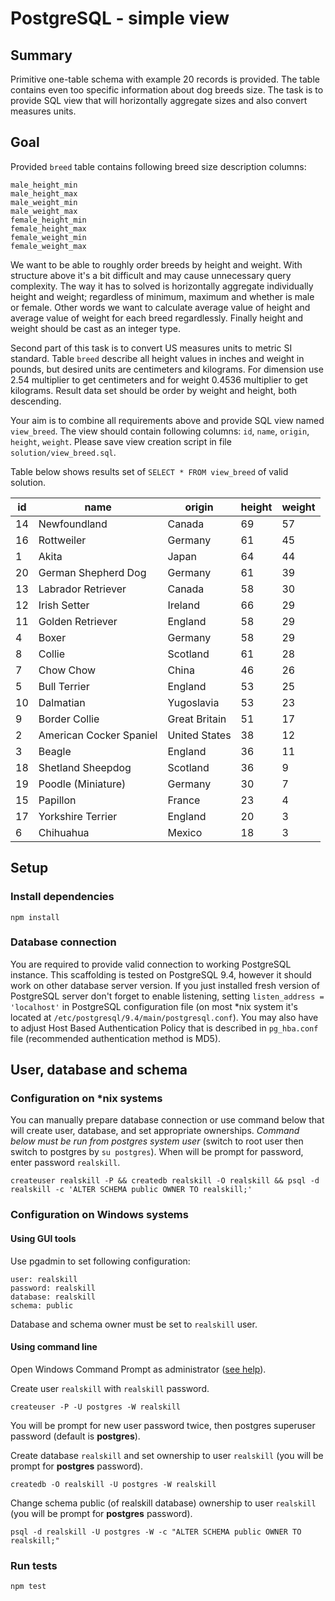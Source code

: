 # PostgreSQL - simple view

## Summary

Primitive one-table schema with example 20 records is provided. The table contains even too specific information about dog breeds size. The task is to provide SQL view that will horizontally aggregate sizes and also convert measures units.

## Goal

Provided `breed` table contains following breed size description columns:

```
male_height_min
male_height_max
male_weight_min
male_weight_max
female_height_min
female_height_max
female_weight_min
female_weight_max
```
We want to be able to roughly order breeds by height and weight. With structure above it's a bit difficult and may cause unnecessary query complexity. The way it has to solved is horizontally aggregate individually height and weight; regardless of minimum, 
maximum and whether is male or female. Other words we want to calculate average value of height and average value of weight for each breed regardlessly. Finally height and weight should be cast as an integer type.

Second part of this task is to convert US measures units to metric SI standard. Table `breed` describe all height values in inches and weight in pounds, but desired units are centimeters and kilograms. For dimension use 2.54 multiplier to get 
centimeters and for weight 0.4536 multiplier to get kilograms.
Result data set should be order by weight and height, both descending.

Your aim is to combine all requirements above and provide SQL view named `view_breed`. The view should contain following columns: `id`, `name`, `origin`, `height`, `weight`.
Please save view creation script in file `solution/view_breed.sql`. 

Table below shows results set of `SELECT * FROM view_breed` of valid solution. 

|id|name|origin|height|weight|
|----|--------------|--------|----|----|
| 14 | Newfoundland | Canada | 69 | 57 |
| 16 | Rottweiler | Germany | 61 | 45 |
| 1 | Akita | Japan | 64 | 44 |
| 20 | German Shepherd Dog | Germany | 61 | 39 |
| 13 | Labrador Retriever | Canada | 58 | 30 |
| 12 | Irish Setter | Ireland | 66 | 29 |
| 11 | Golden Retriever | England | 58 | 29 |
| 4 | Boxer | Germany | 58 | 29 |
| 8 | Collie | Scotland | 61 | 28 |
| 7 | Chow Chow | China | 46 | 26 |
| 5 | Bull Terrier | England | 53 | 25 |
| 10 | Dalmatian | Yugoslavia | 53 | 23 |
| 9 | Border Collie | Great Britain | 51 | 17 |
| 2 | American Cocker Spaniel | United States | 38 | 12 |
| 3 | Beagle | England | 36 | 11 |
| 18 | Shetland Sheepdog | Scotland | 36 | 9 |
| 19 | Poodle (Miniature) | Germany | 30 | 7 |
| 15 | Papillon | France | 23 | 4 |
| 17 | Yorkshire Terrier | England | 20 | 3 |
| 6 | Chihuahua | Mexico | 18 | 3 |

## Setup

### Install dependencies 

```
npm install
```
 
### Database connection

You are required to provide valid connection to working PostgreSQL instance. This scaffolding is tested on PostgreSQL 9.4, however it should work on other 
database server version. 
If you just installed fresh version of PostgreSQL server don't forget to enable listening, setting `listen_address = 'localhost'` in PostgreSQL configuration
 file (on most *nix system it's located at `/etc/postgresql/9.4/main/postgresql.conf`). You may also have to adjust Host Based Authentication Policy that is 
 described in `pg_hba.conf` file (recommended authentication method is MD5).
 
## User, database and schema

### Configuration on *nix systems

You can manually prepare database connection or use command below that will create user, database, and set appropriate ownerships.
*Command below must be run from postgres system user* (switch to root user then switch to postgres by `su postgres`). When will be prompt for password, enter
 password `realskill`.
```  
createuser realskill -P && createdb realskill -O realskill && psql -d realskill -c 'ALTER SCHEMA public OWNER TO realskill;'
```

### Configuration on Windows systems

#### Using GUI tools
Use pgadmin to set following configuration:
```
user: realskill
password: realskill
database: realskill
schema: public
```
Database and schema owner must be set to `realskill` user.

#### Using command line

Open Windows Command Prompt as administrator ([see help](https://technet.microsoft.com/en-us/library/cc947813.aspx)).

Create user `realskill` with `realskill` password.

```
createuser -P -U postgres -W realskill
```

You will be prompt for new user password twice, then postgres superuser password (default is **postgres**).

Create database `realskill` and set ownership to user `realskill` (you will be prompt for **postgres** password).

```
createdb -O realskill -U postgres -W realskill
```

Change schema public (of realskill database) ownership to user `realskill` (you will be prompt for **postgres** password).

```
psql -d realskill -U postgres -W -c "ALTER SCHEMA public OWNER TO realskill;"
```

### Run tests

    npm test


